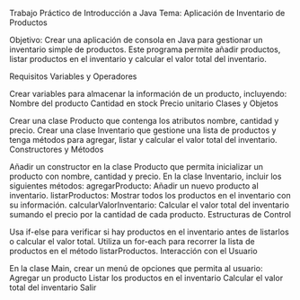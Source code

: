 Trabajo Práctico de Introducción a Java
Tema: Aplicación de Inventario de Productos

Objetivo: Crear una aplicación de consola en Java para gestionar un inventario simple de productos. Este programa permite añadir productos, listar productos en el inventario y calcular el valor total del inventario.

Requisitos
Variables y Operadores

Crear variables para almacenar la información de un producto, incluyendo:
Nombre del producto
Cantidad en stock
Precio unitario
Clases y Objetos

Crear una clase Producto que contenga los atributos nombre, cantidad y precio.
Crear una clase Inventario que gestione una lista de productos y tenga métodos para agregar, listar y calcular el valor total del inventario.
Constructores y Métodos

Añadir un constructor en la clase Producto que permita inicializar un producto con nombre, cantidad y precio.
En la clase Inventario, incluir los siguientes métodos:
agregarProducto: Añadir un nuevo producto al inventario.
listarProductos: Mostrar todos los productos en el inventario con su información.
calcularValorInventario: Calcular el valor total del inventario sumando el precio por la cantidad de cada producto.
Estructuras de Control

Usa if-else para verificar si hay productos en el inventario antes de listarlos o calcular el valor total.
Utiliza un for-each para recorrer la lista de productos en el método listarProductos.
Interacción con el Usuario

En la clase Main, crear un menú de opciones que permita al usuario:
Agregar un producto
Listar los productos en el inventario
Calcular el valor total del inventario
Salir